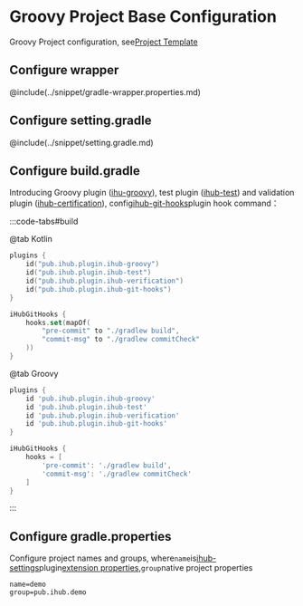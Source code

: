 # Groovy Project Base Configuration

Groovy Project configuration, see[Project Template](https://github.com/ihub-pub/groovy-template)

## Configure wrapper

@include(../snippet/gradle-wrapper.properties.md)

## Configure setting.gradle

@include(../snippet/setting.gradle.md)

## Configure build.gradle

Introducing Groovy plugin ([ihu-groovy](../iHubGroovy)), test plugin ([ihub-test](../iHubTest)) and validation plugin ([ihub-certification](../iHubVerification)), config[ihub-git-hooks](../iHubGitHooks)plugin hook command：

:::code-tabs#build

@tab Kotlin

```kotlin
plugins {
    id("pub.ihub.plugin.ihub-groovy")
    id("pub.ihub.plugin.ihub-test")
    id("pub.ihub.plugin.ihub-verification")
    id("pub.ihub.plugin.ihub-git-hooks")
}

iHubGitHooks {
    hooks.set(mapOf(
        "pre-commit" to "./gradlew build",
        "commit-msg" to "./gradlew commitCheck"
    ))
}
```

@tab Groovy

```groovy
plugins {
    id 'pub.ihub.plugin.ihub-groovy'
    id 'pub.ihub.plugin.ihub-test'
    id 'pub.ihub.plugin.ihub-verification'
    id 'pub.ihub.plugin.ihub-git-hooks'
}

iHubGitHooks {
    hooks = [
        'pre-commit': './gradlew build',
        'commit-msg': './gradlew commitCheck'
    ]
}
```

:::

## Configure gradle.properties

Configure project names and groups, where`name`is[ihub-settings](../iHubSettings)plugin[extension properties](../iHubSettings#扩展属性),`group`native project properties

```properties
name=demo
group=pub.ihub.demo
```
